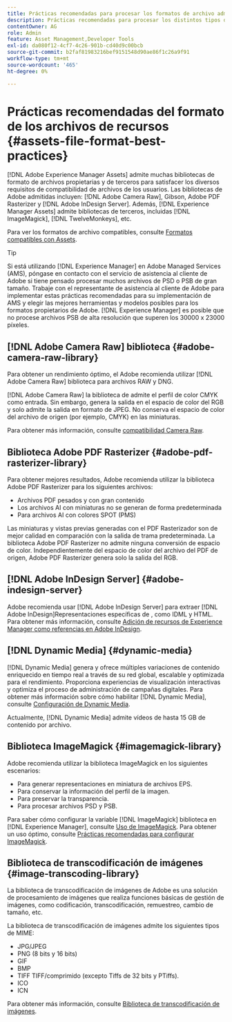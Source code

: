 ```yaml
---
title: Prácticas recomendadas para procesar los formatos de archivo admitidos
description: Prácticas recomendadas para procesar los distintos tipos de archivos admitidos mediante [!DNL Experience Manager Assets].
contentOwner: AG
role: Admin
feature: Asset Management,Developer Tools
exl-id: da080f12-4cf7-4c26-901b-cd40d9c00bcb
source-git-commit: b2faf81983216bef9151548d90ae86f1c26a9f91
workflow-type: tm+mt
source-wordcount: '465'
ht-degree: 0%

---
```


# Prácticas recomendadas del formato de los archivos de recursos {#assets-file-format-best-practices}

[!DNL Adobe Experience Manager Assets] admite muchas bibliotecas de formato de archivos propietarias y de terceros para satisfacer los diversos requisitos de compatibilidad de archivos de los usuarios. Las bibliotecas de Adobe admitidas incluyen: [!DNL Adobe Camera Raw], Gibson, Adobe PDF Rasterizer y [!DNL Adobe InDesign Server]. Además, [!DNL Experience Manager Assets] admite bibliotecas de terceros, incluidas [!DNL ImageMagick], [!DNL TwelveMonkeys], etc.

Para ver los formatos de archivo compatibles, consulte [Formatos compatibles con Assets](/help/assets/assets-formats.md).

>[!TIP]
>
>Si está utilizando [!DNL Experience Manager] en Adobe Managed Services (AMS), póngase en contacto con el servicio de asistencia al cliente de Adobe si tiene pensado procesar muchos archivos de PSD o PSB de gran tamaño. Trabaje con el representante de asistencia al cliente de Adobe para implementar estas prácticas recomendadas para su implementación de AMS y elegir las mejores herramientas y modelos posibles para los formatos propietarios de Adobe. [!DNL Experience Manager] es posible que no procese archivos PSB de alta resolución que superen los 30000 x 23000 píxeles.

## [!DNL Adobe Camera Raw] biblioteca {#adobe-camera-raw-library}

Para obtener un rendimiento óptimo, el Adobe recomienda utilizar [!DNL Adobe Camera Raw] biblioteca para archivos RAW y DNG.

[!DNL Adobe Camera Raw] la biblioteca de admite el perfil de color CMYK como entrada. Sin embargo, genera la salida en el espacio de color del RGB y solo admite la salida en formato de JPEG. No conserva el espacio de color del archivo de origen (por ejemplo, CMYK) en las miniaturas.

Para obtener más información, consulte [compatibilidad Camera Raw](/help/assets/camera-raw.md).

## Biblioteca Adobe PDF Rasterizer {#adobe-pdf-rasterizer-library}

Para obtener mejores resultados, Adobe recomienda utilizar la biblioteca Adobe PDF Rasterizer para los siguientes archivos:

* Archivos PDF pesados y con gran contenido
* Los archivos AI con miniaturas no se generan de forma predeterminada
* Para archivos AI con colores SPOT (PMS)

Las miniaturas y vistas previas generadas con el PDF Rasterizador son de mejor calidad en comparación con la salida de trama predeterminada. La biblioteca Adobe PDF Rasterizer no admite ninguna conversión de espacio de color. Independientemente del espacio de color del archivo del PDF de origen, Adobe PDF Rasterizer genera solo la salida del RGB.

## [!DNL Adobe InDesign Server] {#adobe-indesign-server}

Adobe recomienda usar [!DNL Adobe InDesign Server] para extraer [!DNL Adobe InDesign]Representaciones específicas de , como IDML y HTML. Para obtener más información, consulte [Adición de recursos de Experience Manager como referencias en Adobe InDesign](/help/assets/managing-linked-subassets.md#refai).

## [!DNL Dynamic Media] {#dynamic-media}

[!DNL Dynamic Media] genera y ofrece múltiples variaciones de contenido enriquecido en tiempo real a través de su red global, escalable y optimizada para el rendimiento. Proporciona experiencias de visualización interactivas y optimiza el proceso de administración de campañas digitales. Para obtener más información sobre cómo habilitar [!DNL Dynamic Media], consulte [Configuración de Dynamic Media](/help/assets/config-dynamic.md).

Actualmente, [!DNL Dynamic Media] admite vídeos de hasta 15 GB de contenido por archivo.

## Biblioteca ImageMagick {#imagemagick-library}

Adobe recomienda utilizar la biblioteca ImageMagick en los siguientes escenarios:

* Para generar representaciones en miniatura de archivos EPS.
* Para conservar la información del perfil de la imagen.
* Para preservar la transparencia.
* Para procesar archivos PSD y PSB.

Para saber cómo configurar la variable [!DNL ImageMagick] biblioteca en [!DNL Experience Manager], consulte [Uso de ImageMagick](/help/assets/media-handlers.md#an-example-using-imagemagick). Para obtener un uso óptimo, consulte [Prácticas recomendadas para configurar ImageMagick](/help/assets/best-practices-for-imagemagick.md).

## Biblioteca de transcodificación de imágenes {#image-transcoding-library}

La biblioteca de transcodificación de imágenes de Adobe es una solución de procesamiento de imágenes que realiza funciones básicas de gestión de imágenes, como codificación, transcodificación, remuestreo, cambio de tamaño, etc.

La biblioteca de transcodificación de imágenes admite los siguientes tipos de MIME:

* JPG/JPEG
* PNG (8 bits y 16 bits)
* GIF
* BMP
* TIFF TIFF/comprimido (excepto Tiffs de 32 bits y PTiffs).
* ICO
* ICN

Para obtener más información, consulte [Biblioteca de transcodificación de imágenes](/help/assets/imaging-transcoding-library.md).
